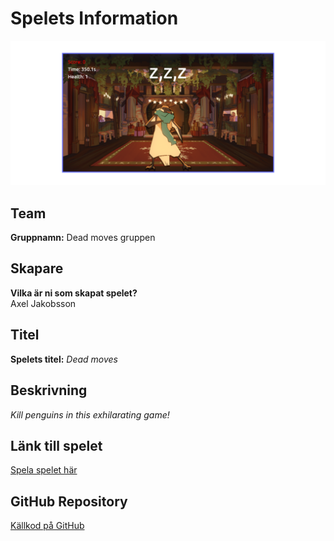 <!-- {
    "team": "",
    "creators": "Axel Jakobsson",
    "title": "Dead moves",
    "description": "Beskriv ditt spel i en slående mening. Varför ska vi spela ditt spel?",
    "image": "",
    
    "url": "[https till ditt färdiga spel](https://axeljakobsson.github.io/dead-moves/)",
    "git": "https till ditt git repo med spelet"
}, -->




# Spelets Information

<img src="screenshot.png" alt="alt text" width="600">

## Team
**Gruppnamn:** Dead moves gruppen  

## Skapare
**Vilka är ni som skapat spelet?**  
Axel Jakobsson

## Titel  
**Spelets titel:** *Dead moves*  

## Beskrivning  
*Kill penguins in this exhilarating game!*  

## Länk till spelet  
[Spela spelet här](https://axeljakobsson.github.io/dead-moves/)  

## GitHub Repository  
[Källkod på GitHub](https://github.com/AxelJakobsson/dead-moves)  
